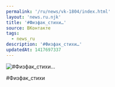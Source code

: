 ```yaml
---
permalink: '/ru/news/vk-1804/index.html'
layout: 'news.ru.njk'
title: '#Физфак_стихи…'
source: ВКонтакте
tags:
  - news_ru
description: '#Физфак_стихи…'
updatedAt: 1417697337
---
```

![#Физфак_стихи…](https://sun9-13.userapi.com/impf/mIaaZGWyuExu0RbTAiSL7qTUTMrmRXquihCVWA/vSaTOOxy3QQ.jpg?size=810x1080&quality=96&sign=8e64093650ebe580b56804bf50c53499&c_uniq_tag=sPSdq22cJ2BMWFeHnTk_oqJA6iTbnarDPVWiMA6FL4A&type=album)

#Физфак_стихи
